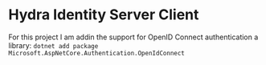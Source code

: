# Hydra Identity Server Client
For this project I am addin the support for OpenID Connect authentication a library:
```dotnet add package Microsoft.AspNetCore.Authentication.OpenIdConnect```

